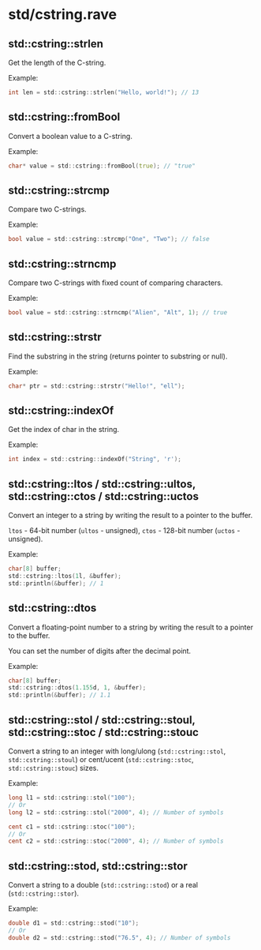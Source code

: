 # std/cstring.rave

## std::cstring::strlen

Get the length of the C-string.

Example:

```d
int len = std::cstring::strlen("Hello, world!"); // 13
```

## std::cstring::fromBool

Convert a boolean value to a C-string.

Example:

```d
char* value = std::cstring::fromBool(true); // "true"
```

## std::cstring::strcmp

Compare two C-strings.

Example:

```d
bool value = std::cstring::strcmp("One", "Two"); // false
```

## std::cstring::strncmp

Compare two C-strings with fixed count of comparing characters.

Example:
```d
bool value = std::cstring::strncmp("Alien", "Alt", 1); // true
```

## std::cstring::strstr

Find the substring in the string (returns pointer to substring or null).

Example:

```d
char* ptr = std::cstring::strstr("Hello!", "ell");
```

## std::cstring::indexOf

Get the index of char in the string.

Example:

```d
int index = std::cstring::indexOf("String", 'r');
```

## std::cstring::ltos / std::cstring::ultos, std::cstring::ctos / std::cstring::uctos

Convert an integer to a string by writing the result to a pointer to the buffer.

`ltos` - 64-bit number (`ultos` - unsigned), `ctos` - 128-bit number (`uctos` - unsigned).

Example:

```d
char[8] buffer;
std::cstring::ltos(1l, &buffer);
std::println(&buffer); // 1
```

## std::cstring::dtos

Convert a floating-point number to a string by writing the result to a pointer to the buffer.

You can set the number of digits after the decimal point.

Example:

```d
char[8] buffer;
std::cstring::dtos(1.155d, 1, &buffer);
std::println(&buffer); // 1.1
```

## std::cstring::stol / std::cstring::stoul, std::cstring::stoc / std::cstring::stouc

Convert a string to an integer with long/ulong (`std::cstring::stol`, `std::cstring::stoul`) or cent/ucent (`std::cstring::stoc`, `std::cstring::stouc`) sizes.

Example:
```d
long l1 = std::cstring::stol("100");
// Or
long l2 = std::cstring::stol("2000", 4); // Number of symbols

cent c1 = std::cstring::stoc("100");
// Or
cent c2 = std::cstring::stoc("2000", 4); // Number of symbols
```

## std::cstring::stod, std::cstring::stor

Convert a string to a double (`std::cstring::stod`) or a real (`std::cstring::stor`).

Example:
```d
double d1 = std::cstring::stod("10");
// Or
double d2 = std::cstring::stod("76.5", 4); // Number of symbols
```
